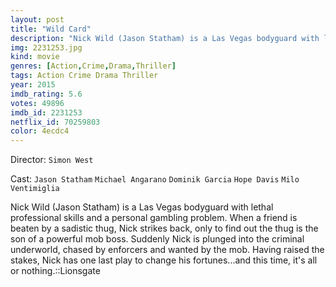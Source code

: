 ```yaml
---
layout: post
title: "Wild Card"
description: "Nick Wild (Jason Statham) is a Las Vegas bodyguard with lethal professional skills and a personal gambling problem. When a friend is beaten by a sadistic thug, Nick strikes back, only to find out the thug is the son of a powerful mob boss. Suddenly Nick is plunged into the criminal underworld, chased by enforcers and wanted by the mob. Having raised the stakes, Nick has one last play to change his fortunes...and this time, it's all or nothing..."
img: 2231253.jpg
kind: movie
genres: [Action,Crime,Drama,Thriller]
tags: Action Crime Drama Thriller 
year: 2015
imdb_rating: 5.6
votes: 49896
imdb_id: 2231253
netflix_id: 70259803
color: 4ecdc4
---
```

Director: `Simon West`  

Cast: `Jason Statham` `Michael Angarano` `Dominik Garcia` `Hope Davis` `Milo Ventimiglia` 

Nick Wild (Jason Statham) is a Las Vegas bodyguard with lethal professional skills and a personal gambling problem. When a friend is beaten by a sadistic thug, Nick strikes back, only to find out the thug is the son of a powerful mob boss. Suddenly Nick is plunged into the criminal underworld, chased by enforcers and wanted by the mob. Having raised the stakes, Nick has one last play to change his fortunes...and this time, it's all or nothing.::Lionsgate